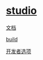 # [studio](https://developer.android.com/studio)

[文档](https://developer.android.com/studio/intro)

[build](https://developer.android.com/build)

[开发者选项](https://developer.android.com/studio/debug/dev-options)
